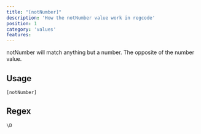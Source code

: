 ```yaml
---
title: "[notNumber]"
description: 'How the notNumber value work in regcode'
position: 1
category: 'values'
features:
---
```


notNumber will match anything but a number. The opposite of the number value.

## Usage

`[notNumber]`
## Regex

```
\D
```
